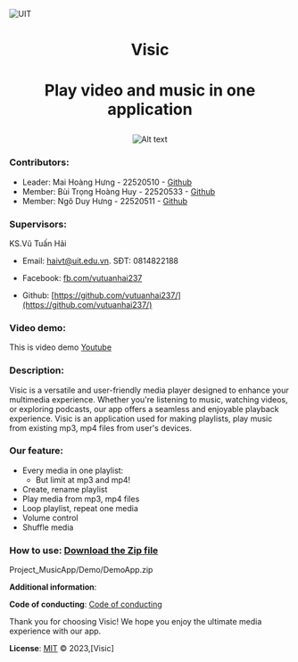 ![UIT](https://img.shields.io/badge/from-UIT%20VNUHCM-blue?style=for-the-badge&link=https%3A%2F%2Fwww.uit.edu.vn%2F)

# <p align="center"> Visic </p>

# <p align="center">Play video and music in one application</p>

<p align="center">
  <img src="https://www.uit.edu.vn/sites/vi/files/banner_uit.png" alt="Alt text">
</p>

### Contributors:

- Leader: Mai Hoàng Hưng - 22520510 - [Github](https://github.com/HungMaiHoang)
- Member: Bùi Trọng Hoàng Huy - 22520533 - [Github](https://github.com/BuiTrongHoangHuy)
- Member: Ngô Duy Hưng - 22520511 - [Github](https://github.com/NgoDuyHung2305)

### Supervisors:

KS.Vũ Tuấn Hải
- Email: haivt@uit.edu.vn. SĐT: 0814822188

- Facebook: [fb.com/vutuanhai237](fb.com/vutuanhai237)

- Github: [https://github.com/vutuanhai237/](https://github.com/vutuanhai237/)

### Video demo:
  
This is video demo [Youtube](https://youtu.be/n4fS5XKmmMk)
  
### Description:
  
Visic is a versatile and user-friendly media player designed to enhance your multimedia experience. Whether you're listening to music, watching videos, or exploring podcasts, our app offers a seamless and enjoyable playback experience.
Visic is an application used for making playlists, play music from existing mp3, mp4 files from user's devices.
  
### Our feature:
- Every media in one playlist:
  - But limit at mp3 and mp4!
- Create, rename playlist
- Play media from mp3, mp4 files
- Loop playlist, repeat one media
- Volume control
- Shuffle media

### How to use: [Download the Zip file](https://github.com/HungMaiHoang/IT008/Project_MusicApp/Demo/DemoApp.zip)

Project_MusicApp/Demo/DemoApp.zip

**Additional information**: 

**Code of conducting**: [Code of conducting](https://github.com/HungMaiHoang/IT008/blob/main/Code%20of%20conducting)

Thank you for choosing Visic! We hope you enjoy the ultimate media experience with our app.

**License**:
[MIT](https://github.com/HungMaiHoang/IT008/blob/main/LICENSE) © 2023,[Visic]

